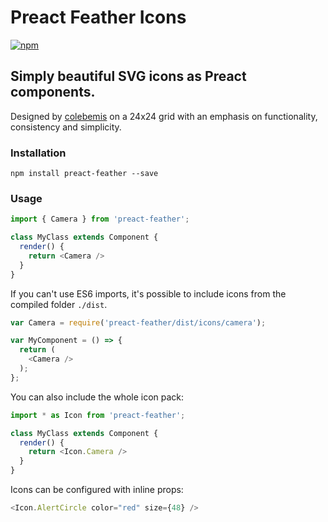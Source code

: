 # Preact Feather Icons

[![npm](https://img.shields.io/npm/v/preact-feather.svg)](https://www.npmjs.com/package/preact-feather)

## Simply beautiful SVG icons as Preact components.

Designed by [colebemis](https://github.com/colebemis/) on a 24x24 grid with an emphasis on functionality, consistency and simplicity.

### Installation

    npm install preact-feather --save

### Usage

```javascript
import { Camera } from 'preact-feather';

class MyClass extends Component {
  render() {
    return <Camera />
  }
}
````

If you can't use ES6 imports, it's possible to include icons from the compiled folder `./dist`.

```js
var Camera = require('preact-feather/dist/icons/camera');

var MyComponent = () => {
  return (
    <Camera />
  );
};
```

You can also include the whole icon pack:

```javascript
import * as Icon from 'preact-feather';

class MyClass extends Component {
  render() {
    return <Icon.Camera />
  }
}
```

Icons can be configured with inline props:

```js
<Icon.AlertCircle color="red" size={48} />
```
